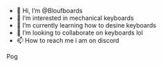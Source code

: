 - 👋 Hi, I’m @Bloufboards
- 👀 I’m interested in mechanical keyboards
- 🌱 I’m currently learning how to desine keyboards
- 💞️ I’m looking to collaborate on keyboards lol
- 📫 How to reach me  i am on discord 

<!---
Bloufboards/Bloufboards is a ✨ special ✨ repository because its `README.md` (this file) appears on your GitHub profile.
You can click the Preview link to take a look at your changes.
--->
Pog
